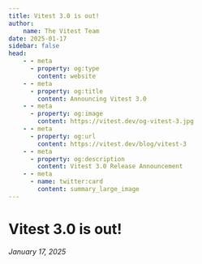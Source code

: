```yaml
---
title: Vitest 3.0 is out!
author:
    name: The Vitest Team
date: 2025-01-17
sidebar: false
head:
    - - meta
      - property: og:type
        content: website
    - - meta
      - property: og:title
        content: Announcing Vitest 3.0
    - - meta
      - property: og:image
        content: https://vitest.dev/og-vitest-3.jpg
    - - meta
      - property: og:url
        content: https://vitest.dev/blog/vitest-3
    - - meta
      - property: og:description
        content: Vitest 3.0 Release Announcement
    - - meta
      - name: twitter:card
        content: summary_large_image
---
```


# Vitest 3.0 is out!

_January 17, 2025_
